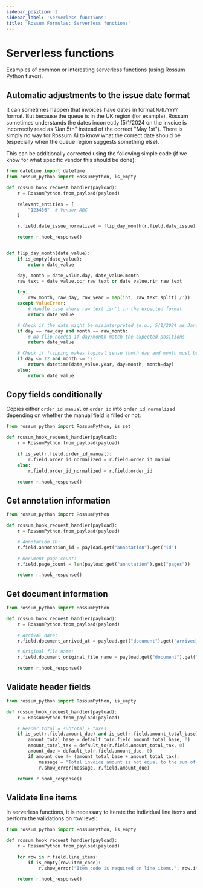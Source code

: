 ```yaml
---
sidebar_position: 2
sidebar_label: 'Serverless functions'
title: 'Rossum Formulas: Serverless functions'
---
```


# Serverless functions

Examples of common or interesting serverless functions (using Rossum Python flavor).

## Automatic adjustments to the issue date format

It can sometimes happen that invoices have dates in format `M/D/YYYY` format. But because the queue is in the UK region (for example), Rossum sometimes understands the dates incorrectly (5/1/2024 on the invoice is incorrectly read as "Jan 5th" instead of the correct "May 1st"). There is simply no way for Rossum AI to know what the correct date should be (especially when the queue region suggests something else).

This can be additionally corrected using the following simple code (if we know for what specific vendor this should be done):

```py
from datetime import datetime
from rossum_python import RossumPython, is_empty

def rossum_hook_request_handler(payload):
    r = RossumPython.from_payload(payload)

    relevant_entities = [
        "123456"  # Vendor ABC
    ]

    r.field.date_issue_normalized = flip_day_month(r.field.date_issue) if r.field.ns_entity_match in relevant_entities else r.field.date_issue

    return r.hook_response()


def flip_day_month(date_value):
    if is_empty(date_value):
        return date_value

    day, month = date_value.day, date_value.month
    raw_text = date_value.ocr_raw_text or date_value.rir_raw_text

    try:
        raw_month, raw_day, raw_year = map(int, raw_text.split('/'))
    except ValueError:
        # Handle case where raw text isn't in the expected format
        return date_value

    # Check if the date might be misinterpreted (e.g., 5/1/2024 as January 5th instead of May 1st)
    if day == raw_day and month == raw_month:
        # No flip needed if day/month match the expected positions
        return date_value

    # Check if flipping makes logical sense (both day and month must be 12 or below)
    if day <= 12 and month <= 12:
        return datetime(date_value.year, day=month, month=day)
    else:
        return date_value
```

## Copy fields conditionally

Copies either `order_id_manual` or `order_id` into `order_id_normalized` depending on whether the manual field is filled or not:

```py
from rossum_python import RossumPython, is_set

def rossum_hook_request_handler(payload):
    r = RossumPython.from_payload(payload)

    if is_set(r.field.order_id_manual):
        r.field.order_id_normalized = r.field.order_id_manual
    else:
        r.field.order_id_normalized = r.field.order_id

    return r.hook_response()
```

## Get annotation information

```py
from rossum_python import RossumPython

def rossum_hook_request_handler(payload):
    r = RossumPython.from_payload(payload)

    # Annotation ID:
    r.field.annotation_id = payload.get("annotation").get("id")

    # Document page count:
    r.field.page_count = len(payload.get("annotation").get("pages"))

    return r.hook_response()
```

## Get document information

```py
from rossum_python import RossumPython

def rossum_hook_request_handler(payload):
    r = RossumPython.from_payload(payload)

    # Arrival date:
    r.field.document_arrived_at = payload.get("document").get("arrived_at")

    # Original file name:
    r.field.document_original_file_name = payload.get("document").get("original_file_name")

    return r.hook_response()
```

## Validate header fields

```py
from rossum_python import RossumPython, is_empty

def rossum_hook_request_handler(payload):
    r = RossumPython.from_payload(payload)

    # Header total = subtotal + taxes:
    if is_set(r.field.amount_due) and is_set(r.field.amount_total_base) and is_set(r.field.amount_total_tax):
        amount_total_base = default_to(r.field.amount_total_base, 0)
        amount_total_tax = default_to(r.field.amount_total_tax, 0)
        amount_due = default_to(r.field.amount_due, 0)
        if amount_due != (amount_total_base + amount_total_tax):
            message = "Total invoice amount is not equal to the sum of amount base and the tax."
            r.show_error(message, r.field.amount_due)

    return r.hook_response()
```

## Validate line items

In serverless functions, it is necessary to iterate the individual line items and perform the validations on row level:

```py
from rossum_python import RossumPython, is_empty

def rossum_hook_request_handler(payload):
    r = RossumPython.from_payload(payload)

    for row in r.field.line_items:
        if is_empty(row.item_code):
            r.show_error("Item code is required on line items.", row.item_code)

    return r.hook_response()
```
